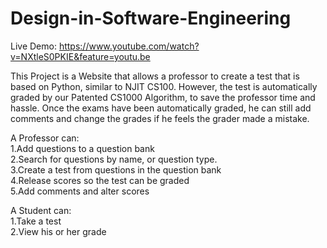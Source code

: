 # Design-in-Software-Engineering

Live Demo: https://www.youtube.com/watch?v=NXtleS0PKIE&feature=youtu.be

This Project is a Website that allows a professor to create a test that is based on Python, similar to NJIT CS100. However, the test is automatically graded by our Patented CS1000 Algorithm, to save the professor time and hassle. Once the exams have been automatically graded, he can still add comments and change the grades if he feels the grader made a mistake. 

A Professor can:  
1.Add questions to a question bank                                      
2.Search for questions by name, or question type.                       
3.Create a test from questions in the question bank               
4.Release scores so the test can be graded            
5.Add comments and alter scores               

A Student can:  
1.Take a test                   
2.View his or her grade
